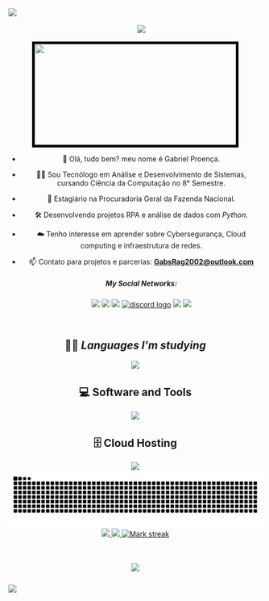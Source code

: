 <!--horizontal divider(gradiant)-->
<img src="https://user-images.githubusercontent.com/73097560/115834477-dbab4500-a447-11eb-908a-139a6edaec5c.gif">
<!--h1 without bottom border-->

<div id="user-content-toc">
  <ul align="center">
<summary><img src="https://readme-typing-svg.herokuapp.com/?font=Righteous&size=35&center=true&vCenter=true&width=500&height=70&duration=4000&lines=Olá!+👋;Seja+bem-vindo!;+Meu+nome+é+Gabriel😃;" />    </summary>
  </ul>
</div>

<div align="center">
<img src="zoro.gif" style=" width: 400px; /* width of container */
    height: 200px; /* height of container */
    object-fit: cover;
    border: 5px solid black;">
<br>

<!--Intro start-->

- 👋 Olá, tudo bem? meu nome é Gabriel Proença.
  
- 👨‍💻 Sou Tecnólogo em Análise e Desenvolvimento de Sistemas, cursando Ciência da Computação no 8° Semestre.

- 🚀 Estagiário na Procuradoria Geral da Fazenda Nacional.

- 🛠️ Desenvolvendo projetos RPA e análise de dados com <i>Python</i>.

- ☁️ Tenho interesse em aprender sobre Cybersegurança, Cloud computing e infraestrutura de redes.
  
- 📫 Contato para projetos e parcerias: **GabsRag2002@outlook.com**
  

  <i><h5>My Social Networks:</h5></i>

  <a href="#" alt="Instagram">
  <a href="https://www.instagram.com/gab_proenca/" target="_blank"><img src="https://img.shields.io/badge/-Instagram-%23E4405F?style=for-the-badge&logo=instagram&logoColor=white"></a> 
  
  <a href="#" alt="Whatsapp">
  <a href="https://api.whatsapp.com/send/?phone=%2B5511949919959&text&app_absent=0" target="_blank"><img src="https://img.shields.io/badge/WhatsApp-25D366?style=for-the-badge&logo=whatsapp&logoColor=white" target="_blank"></a>
  
   <a href="#" alt="Linkedin">
   <a href="https://www.linkedin.com/in/gabriel-proencabr/" target="_blank"><img src="https://img.shields.io/badge/-LinkedIn-%230077B5?style=for-the-badge&logo=linkedin&logoColor=white" target="_blank"></a>  
   <a href="https://discord.gg/63dDaJHr" target="_blank"><img src="https://img.shields.io/static/v1?message=Discord&logo=discord&label=&color=7289DA&logoColor=white&labelColor=&style=for-the-badge" alt="discord logo"/></a> 
   <a href="mailto:eduardogamesbr890@gmail.com"><img src="https://img.shields.io/badge/Gmail-D14836?style=for-the-badge&logo=gmail&logoColor=white" target="_blank"></a> 
     
  <img src="https://user-images.githubusercontent.com/73097560/115834477-dbab4500-a447-11eb-908a-139a6edaec5c.gif">
  
 <br>
 
 <h2>👨‍💻 <i>Languages ​​I'm studying</i></h2>
 
 <img src= "https://skillicons.dev/icons?i=python,js,html,css )](https://skillicons.dev">

 <h2>💻 Software and Tools</h2>

 <img src="https://skillicons.dev/icons?i=vscode,git,discord" />
 
<h2>🗄️ Cloud Hosting</h2>
<img src="https://skillicons.dev/icons?i=github,vercel," />


<img src="https://raw.githubusercontent.com/younglich/younglich/output/snake.svg" alt="Snake animation" />

</div>

<div align="center">
   <a href="https://github.com/YoungLich">
  <img height="180em" src="https://github-readme-stats.vercel.app/api?username=YoungLich&theme=tokyonight&show_icons=true&count_private=true"/>
  <img height="180em" src="https://github-readme-stats.vercel.app/api/top-langs/?username=YoungLich&layout=compact&langs_count=6&theme=tokyonight"/>
  <img  title="🔥 Get streak stats for your profile at git.io/streak-stats" alt="Mark streak" src="https://github-readme-streak-stats.herokuapp.com/?user=YoungLich&theme=tokyonight&hide_border=false" /> 
</div>

<h1 align="center">
<img src="https://readme-typing-svg.herokuapp.com/?font=Righteous&size=35&center=true&vCenter=true&width=500&height=70&duration=4000&lines=Obrigado+pela+atenção!;Até+Logo!+😉;" />
</h1>

<!--horizontal divider(gradiant)-->
<img src="https://user-images.githubusercontent.com/73097560/115834477-dbab4500-a447-11eb-908a-139a6edaec5c.gif">
<!--h1 without bottom border-->
